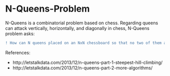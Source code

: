 # N-Queens-Problem


N-Queens is a combinatorial problem based on chess. Regarding queens can attack vertically, horizontally, and diagonally in chess, N-Queens problem asks:

```diff
! How can N queens placed on an NxN chessboard so that no two of them attacks each other?
```

References:
<ul>
  <li>http://letstalkdata.com/2013/12/n-queens-part-1-steepest-hill-climbing/</li>
  <li>http://letstalkdata.com/2013/12/n-queens-part-2-more-algorithms/</li>
</ul>
